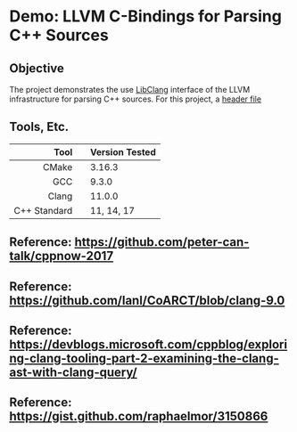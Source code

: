 # Demo: LLVM C-Bindings for Parsing C++ Sources

## Objective
The project demonstrates the use [LibClang](https://clang.llvm.org/docs/Tooling.html) interface of the LLVM infrastructure for parsing C++ sources.
For this project, a [header file](./TestVectors/Component.hpp)


## Tools, Etc.
| Tool |   |Version Tested |
| ---:         | :-: |     :---      |
| CMake |   | 3.16.3 |
| GCC   |   | 9.3.0 |
| Clang |   | 11.0.0 |
| C++ Standard   |   | 11, 14, 17 |


## Reference: https://github.com/peter-can-talk/cppnow-2017
## Reference: https://github.com/lanl/CoARCT/blob/clang-9.0
## Reference: https://devblogs.microsoft.com/cppblog/exploring-clang-tooling-part-2-examining-the-clang-ast-with-clang-query/
## Reference: https://gist.github.com/raphaelmor/3150866
